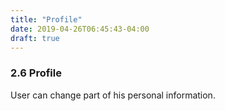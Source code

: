```yaml
---
title: "Profile"
date: 2019-04-26T06:45:43-04:00
draft: true
---
```


### 2.6 Profile

User can change part of his personal information.
